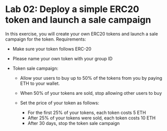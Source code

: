 # Lab 02: Deploy a simple ERC20 token and launch a sale campaign

In this exercise, you will create your own ERC20 tokens and launch a sale campaign for the
token. Requirements:

- Make sure your token follows ERC-20

- Please name your own token with your group ID

- Token sale campaign:

    - Allow your users to buy up to 50% of the tokens from you by paying ETH to your wallet.

    - When 50% of your tokens are sold, stop allowing other users to buy

    - Set the price of your token as follows:
        - For the first 25% of your tokens, each token costs 5 ETH
        - After 25% of your tokens were sold, each token costs 10 ETH
        - After 30 days, stop the token sale campaign